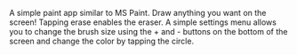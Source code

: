 A simple paint app similar to MS Paint. Draw anything you want on the screen! Tapping erase enables the eraser. A simple settings menu allows you to change the brush size using the + and - buttons on the bottom of the screen and change the color by tapping the circle. 

